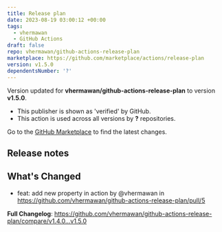 ```yaml
---
title: Release plan
date: 2023-08-19 03:00:12 +00:00
tags:
  - vhermawan
  - GitHub Actions
draft: false
repo: vhermawan/github-actions-release-plan
marketplace: https://github.com/marketplace/actions/release-plan
version: v1.5.0
dependentsNumber: '?'
---
```



Version updated for **vhermawan/github-actions-release-plan** to version **v1.5.0**.
- This publisher is shown as 'verified' by GitHub.
- This action is used across all versions by **?** repositories.

Go to the [GitHub Marketplace](https://github.com/marketplace/actions/release-plan) to find the latest changes.

## Release notes

## What's Changed
* feat: add new property in action by @vhermawan in https://github.com/vhermawan/github-actions-release-plan/pull/5


**Full Changelog**: https://github.com/vhermawan/github-actions-release-plan/compare/v1.4.0...v1.5.0

